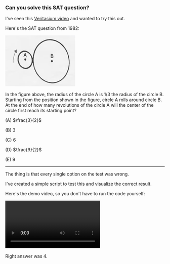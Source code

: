 ### Can you solve this SAT question?

I've seen this [Veritasium video](https://www.youtube.com/watch?v=ZC98ZK6Ivug) and wanted to try this out.

Here's the SAT question from 1982:

![](media/1.png)

In the figure above, the radius of the circle A is 1/3 the radius of the circle B. Starting from the position shown in the figure, circle A rolls around circle B. At the end of how many revolutions of the circle A will the center of the circle first reach its starting point?
 
(A) $\frac{3}{2}$ 

(B) $3$

(C) $6$ 

(D) $\frac{9}{2}$

(E) $9$

----

The thing is that every single option on the test was wrong.

I've created a simple script to test this and visualize the correct result.

Here's the demo video, so you don't have to run the code yourself:

![](media/video.mp4)

Right answer was 4.
